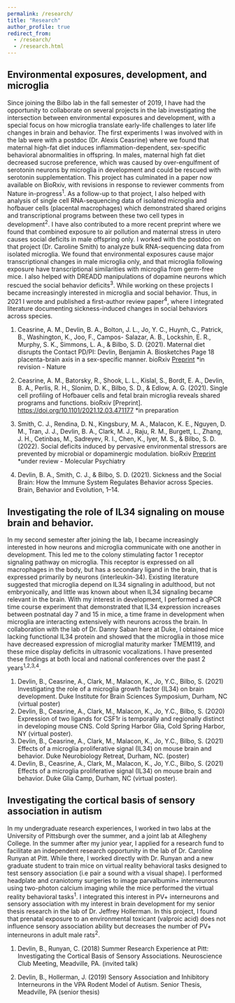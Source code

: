 ```yaml
---
permalink: /research/
title: "Research"
author_profile: true
redirect_from: 
  - /research/
  - /research.html
---
```


## Environmental exposures, development, and microglia

Since joining the Bilbo lab in the fall semester of 2019, I have had the opportunity to collaborate on several
projects in the lab investigating the intersection between environmental exposures and development, with a
special focus on how microglia translate early-life challenges to later life changes in brain and behavior. The
first experiments I was involved with in the lab were with a postdoc (Dr. Alexis Ceasrine) where we found that
maternal high-fat diet induces inflammation-dependent, sex-specific behavioral abnormalities in offspring. In
males, maternal high fat diet decreased sucrose preference, which was caused by over-engulfment of
serotonin neurons by microglia in development and could be rescued with serotonin supplementation. This
project has culminated in a paper now available on BioRxiv, with revisions in response to reviewer
comments from Nature in-progress<sup>1</sup>. As a follow-up to that project, I also helped with analysis of single cell
RNA-sequencing data of isolated microglia and hofbauer cells (placental macrophages) which demonstrated
shared origins and transcriptional programs between these two cell types in development<sup>2</sup>. I have also
contributed to a more recent preprint where we found that combined exposure to air pollution and maternal
stress in utero causes social deficits in male offspring only. I worked with the postdoc on that project (Dr.
Caroline Smith) to analyze bulk RNA-sequencing data from isolated microglia. We found that environmental
exposures cause major transcriptional changes in male microglia only, and that microglia following exposure
have transcriptional similarities with microglia from germ-free mice. I also helped with DREADD manipulations
of dopamine neurons which rescued the social behavior deficits<sup>3</sup>. While working on these projects I became
increasingly interested in microglia and social behavior. Thus, in 2021 I wrote and published a first-author
review paper<sup>4</sup>, where I integrated literature documenting sickness-induced changes in social behaviors across
species.
1. Ceasrine, A. M., Devlin, B. A., Bolton, J. L., Jo, Y. C., Huynh, C., Patrick, B., Washington, K., Joo, F., Campos-
Salazar, A. B., Lockshin, E. R., Murphy, S. K., Simmons, L. A., & Bilbo, S. D. (2021). Maternal diet disrupts the
Contact PD/PI: Devlin, Benjamin A.
Biosketches Page 18
placenta-brain axis in a sex-specific manner. bioRxiv [Preprint](https://doi.org/10.1101/2021.11.12.468408) *in revision - Nature

2. Ceasrine, A. M., Batorsky, R., Shook, L. L., Kislal, S., Bordt, E. A., Devlin, B. A., Perlis, R. H., Slonim, D. K.,
Bilbo, S. D., & Edlow, A. G. (2021). Single cell profiling of Hofbauer cells and fetal brain microglia reveals shared
programs and functions. bioRxiv [Preprint]. https://doi.org/10.1101/2021.12.03.471177 *in preparation

3. Smith, C. J., Rendina, D. N., Kingsbury, M. A., Malacon, K. E., Nguyen, D. M., Tran, J. J., Devlin, B. A., Clark, M.
J., Raju, R. M., Burgett, L., Zhang, J. H., Cetinbas, M., Sadreyev, R. I., Chen, K., Iyer, M. S., & Bilbo, S. D. (2022).
Social deficits induced by pervasive environmental stressors are prevented by microbial or dopaminergic
modulation. bioRxiv [Preprint](https://doi.org/10.1101/2022.02.28.482288) *under review - Molecular Psychiatry

4. Devlin, B. A., Smith, C. J., & Bilbo, S. D. (2021). Sickness and the Social Brain: How the Immune System
Regulates Behavior across Species. Brain, Behavior and Evolution, 1–14.



## Investigating the role of IL34 signaling on mouse brain and behavior.

In my second semester after joining the lab, I became increasingly interested in how neurons and microglia
communicate with one another in development. This led me to the colony stimulating factor 1 receptor
signaling pathway on microglia. This receptor is expressed on all macrophages in the body, but has a
secondary ligand in the brain, that is expressed primarily by neurons (interleukin-34). Existing literature
suggested that microglia depend on IL34 signaling in adulthood, but not embryonically, and little was known
about when IL34 signaling became relevant in the brain. With my interest in development, I performed a qPCR
time course experiment that demonstrated that IL34 expression increases between postnatal day 7 and 15 in
mice, a time frame in development when microglia are interacting extensively with neurons across the brain. In
collaboration with the lab of Dr. Danny Saban here at Duke, I obtained mice lacking functional IL34 protein and
showed that the microglia in those mice have decreased expression of microglial maturity marker TMEM119,
and these mice display deficits in ultrasonic vocalizations. I have presented these findings at both local and
national conferences over the past 2 years<sup>1,2,3,4</sup>.
1. Devlin, B., Ceasrine, A., Clark, M., Malacon, K., Jo, Y.C., Bilbo, S. (2021) Investigating the role of a microglia
growth factor (IL34) on brain development. Duke Institute for Brain Sciences Symposium, Durham, NC (virtual
poster)
2. Devlin, B., Ceasrine, A., Clark, M., Malacon, K., Jo, Y.C., Bilbo, S. (2020) Expression of two ligands for CSF1r is
temporally and regionally distinct in developing mouse CNS. Cold Spring Harbor Glia, Cold Spring Harbor, NY
(virtual poster).
3. Devlin, B., Ceasrine, A., Clark, M., Malacon, K., Jo, Y.C., Bilbo, S. (2021) Effects of a microglia proliferative
signal (IL34) on mouse brain and behavior. Duke Neurobiology Retreat, Durham, NC. (poster)
4. Devlin, B., Ceasrine, A., Clark, M., Malacon, K., Jo, Y.C., Bilbo, S. (2021) Effects of a microglia proliferative
signal (IL34) on mouse brain and behavior. Duke Glia Camp, Durham, NC (virtual poster).


## Investigating the cortical basis of sensory association in autism

In my undergraduate research experiences, I worked in two labs at the University of Pittsburgh over the
summer, and a joint lab at Allegheny College. In the summer after my junior year, I applied for a research fund
to facilitate an independent research opportunity in the lab of Dr. Caroline Runyan at Pitt. While there, I worked
directly with Dr. Runyan and a new graduate student to train mice on virtual reality behavioral tasks designed
to test sensory association (i.e pair a sound with a visual shape). I performed headplate and craniotomy
surgeries to image parvalbumin+ interneurons using two-photon calcium imaging while the mice performed the
virtual reality behavioral tasks<sup>1</sup>. I integrated this interest in PV+ interneurons and sensory association with my
interest in brain development for my senior thesis research in the lab of Dr. Jeffrey Hollerman. In this project, I
found that prenatal exposure to an environmental toxicant (valproic acid) does not influence sensory
association ability but decreases the number of PV+ interneurons in adult male rats<sup>2</sup>.

1. Devlin, B., Runyan, C. (2018) Summer Research Experience at Pitt: Investigating the Cortical Basis of Sensory
Associations. Neuroscience Club Meeting, Meadville, PA. (invited talk)

2. Devlin, B., Hollerman, J. (2019) Sensory Association and Inhibitory Interneurons in the VPA Rodent Model of
Autism. Senior Thesis, Meadville, PA (senior thesis)